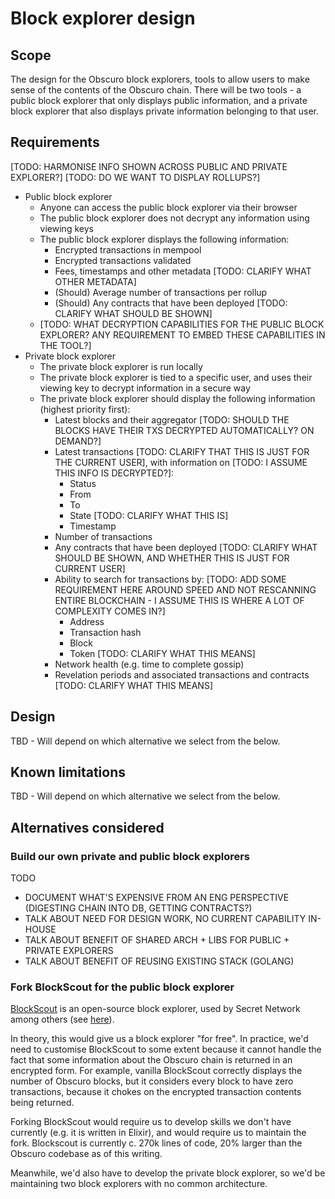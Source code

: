# Block explorer design

## Scope

The design for the Obscuro block explorers, tools to allow users to make sense of the contents of the Obscuro chain. 
There will be two tools - a public block explorer that only displays public information, and a private block explorer 
that also displays private information belonging to that user.

## Requirements

[TODO: HARMONISE INFO SHOWN ACROSS PUBLIC AND PRIVATE EXPLORER?]
[TODO: DO WE WANT TO DISPLAY ROLLUPS?]

* Public block explorer
  * Anyone can access the public block explorer via their browser
  * The public block explorer does not decrypt any information using viewing keys
  * The public block explorer displays the following information:
    * Encrypted transactions in mempool
    * Encrypted transactions validated
    * Fees, timestamps and other metadata [TODO: CLARIFY WHAT OTHER METADATA]
    * (Should) Average number of transactions per rollup
    * (Should) Any contracts that have been deployed [TODO: CLARIFY WHAT SHOULD BE SHOWN]
  * [TODO: WHAT DECRYPTION CAPABILITIES FOR THE PUBLIC BLOCK EXPLORER? ANY REQUIREMENT TO EMBED THESE CAPABILITIES IN THE TOOL?]
* Private block explorer
  * The private block explorer is run locally
  * The private block explorer is tied to a specific user, and uses their viewing key to decrypt information in a 
    secure way
  * The private block explorer should display the following information (highest priority first):
    * Latest blocks and their aggregator [TODO: SHOULD THE BLOCKS HAVE THEIR TXS DECRYPTED AUTOMATICALLY? ON DEMAND?]
    * Latest transactions [TODO: CLARIFY THAT THIS IS JUST FOR THE CURRENT USER], with information on [TODO: I ASSUME THIS INFO IS DECRYPTED?]:
      * Status
      * From
      * To
      * State [TODO: CLARIFY WHAT THIS IS]
      * Timestamp
    * Number of transactions
    * Any contracts that have been deployed [TODO: CLARIFY WHAT SHOULD BE SHOWN, AND WHETHER THIS IS JUST FOR CURRENT USER]
    * Ability to search for transactions by: [TODO: ADD SOME REQUIREMENT HERE AROUND SPEED AND NOT RESCANNING ENTIRE BLOCKCHAIN - I ASSUME THIS IS WHERE A LOT OF COMPLEXITY COMES IN?]
      * Address
      * Transaction hash
      * Block
      * Token [TODO: CLARIFY WHAT THIS MEANS]
    * Network health (e.g. time to complete gossip)
    * Revelation periods and associated transactions and contracts [TODO: CLARIFY WHAT THIS MEANS]

## Design

TBD - Will depend on which alternative we select from the below.

## Known limitations

TBD - Will depend on which alternative we select from the below.

## Alternatives considered

### Build our own private and public block explorers

TODO

  * DOCUMENT WHAT'S EXPENSIVE FROM AN ENG PERSPECTIVE (DIGESTING CHAIN INTO DB, GETTING CONTRACTS?)
  * TALK ABOUT NEED FOR DESIGN WORK, NO CURRENT CAPABILITY IN-HOUSE
  * TALK ABOUT BENEFIT OF SHARED ARCH + LIBS FOR PUBLIC + PRIVATE EXPLORERS
  * TALK ABOUT BENEFIT OF REUSING EXISTING STACK (GOLANG)

### Fork BlockScout for the public block explorer

[BlockScout](https://github.com/blockscout/blockscout) is an open-source block explorer, used by Secret Network among 
others (see [here](https://explorer.secret.dev/)).

In theory, this would give us a block explorer "for free". In practice, we'd need to customise BlockScout to some 
extent because it cannot handle the fact that some information about the Obscuro chain is returned in an encrypted 
form. For example, vanilla BlockScout correctly displays the number of Obscuro blocks, but it considers every block to 
have zero transactions, because it chokes on the encrypted transaction contents being returned.

Forking BlockScout would require us to develop skills we don't have currently (e.g. it is written in Elixir), and would 
require us to maintain the fork. Blockscout is currently c. 270k lines of code, 20% larger than the Obscuro codebase as 
of this writing.

Meanwhile, we'd also have to develop the private block explorer, so we'd be maintaining two block explorers with no 
common architecture.

